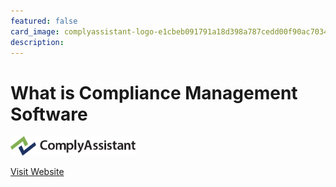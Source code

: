 ```yaml
---
featured: false
card_image: complyassistant-logo-e1cbeb091791a18d398a787cedd00f90ac70349d5cb637d0d418135bbb1ca741_1.png
description: 
---
```


# What is Compliance Management Software
<img src="complyassistant-logo-e1cbeb091791a18d398a787cedd00f90ac70349d5cb637d0d418135bbb1ca741_1.png" alt="Logo" style="max-width: 200px; height: auto;">

<a href="https://www.complyassistant.com/resources/tips/compliance-management-software-guide/">Visit Website</a>  

